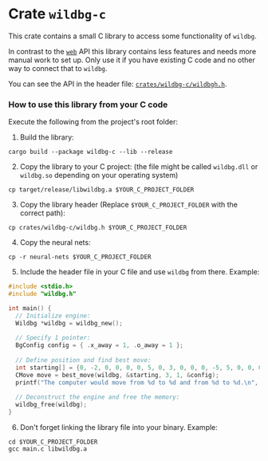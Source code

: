 # Crate `wildbg-c`

This crate contains a small C library to access some functionality of `wildbg`.

In contrast to the [`web`](../web/) API this library contains less features and needs more manual work to set up. Only use it if you have existing C code and no other way to connect that to `wildbg`.

You can see the API in the header file: [`crates/wildbg-c/wildbgh.h`](../../crates/wildbg-c/wildbg.h).

### How to use this library from your C code

Execute the following from the project's root folder:

1. Build the library:
```
cargo build --package wildbg-c --lib --release
```

2. Copy the library to your C project: (the file might be called `wildbg.dll` or `wildbg.so` depending on your operating system)
```
cp target/release/libwildbg.a $YOUR_C_PROJECT_FOLDER
```

3. Copy the library header (Replace `$YOUR_C_PROJECT_FOLDER` with the correct path):
```
cp crates/wildbg-c/wildbg.h $YOUR_C_PROJECT_FOLDER
```

4. Copy the neural nets:
```
cp -r neural-nets $YOUR_C_PROJECT_FOLDER
```

5. Include the header file in your C file and use `wildbg` from there. Example:
```c
#include <stdio.h>
#include "wildbg.h"

int main() {
  // Initialize engine:
  Wildbg *wildbg = wildbg_new();
  
  // Specify 1 pointer:
  BgConfig config = { .x_away = 1, .o_away = 1 };
  
  // Define position and find best move:
  int starting[] = {0, -2, 0, 0, 0, 0, 5, 0, 3, 0, 0, 0, -5, 5, 0, 0, 0, -3, 0, -5, 0, 0, 0, 0, 2, 0,};
  CMove move = best_move(wildbg, &starting, 3, 1, &config); 
  printf("The computer would move from %d to %d and from %d to %d.\n", move.detail1.from, move.detail1.to, move.detail2.from, move.detail2.to);
  
  // Deconstruct the engine and free the memory:
  wildbg_free(wildbg);  
}
```

6. Don't forget linking the library file into your binary. Example:
```
cd $YOUR_C_PROJECT_FOLDER
gcc main.c libwildbg.a
```
